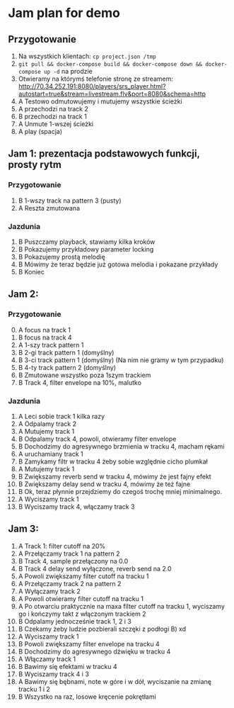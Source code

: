 # Jam plan for demo

## Przygotowanie

1. Na wszystkich klientach: `cp project.json /tmp`
2. `git pull && docker-compose build && docker-compose down && docker-compose up -d` na prodzie
3. Otwieramy na którymś telefonie stronę ze streamem: http://70.34.252.191:8080/players/srs_player.html?autostart=true&stream=livestream.flv&port=8080&schema=http
4. A Testowo odmutowujemy i mutujemy wszystkie ścieżki
5. A przechodzi na track 2
6. B przechodzi na track 1
5. A Unmute 1-wszej ścieżki
6. A play (spacja)


## Jam 1: prezentacja podstawowych funkcji, prosty rytm

### Przygotowanie

1. B 1-wszy track na pattern 3 (pusty)
2. A Reszta zmutowana

### Jazdunia

1. B Puszczamy playback, stawiamy kilka kroków
2. B Pokazujemy przykładowy parameter locking
3. B Pokazujemy prostą melodię
4. B Mówimy że teraz będzie już gotowa melodia i pokazane przykłady
5. B Koniec

## Jam 2:

### Przygotowanie

0. A focus na track 1
1. B focus na track 4
2. A 1-szy track pattern 1 
3. B 2-gi track pattern 1 (domyślny)
4. B 3-ci track pattern 1 (domyślny) (Na nim nie gramy w tym przypadku)
5. B 4-ty track pattern 2 (domyślny)
6. B Zmutowane wszystko poza 1szym trackiem
7. B Track 4, filter envelope na 10%, malutko

### Jazdunia

1. A Leci sobie track 1 kilka razy
2. A Odpalamy track 2
3. A Mutujemy track 1
4. B Odpalamy track 4, powoli, otwieramy filter envelope
5. B Dochodzimy do agresywnego brzmienia w tracku 4, macham rękami
5. A uruchamiany track 1
6. B Zamykamy filtr w tracku 4 żeby sobie względnie cicho plumkał
7. A Mutujemy track 1
8. B Zwiększamy reverb send w tracku 4, mówimy że jest fajny efekt
9. B Zwiększamy delay send w tracku 4, mówimy że też fajne
10. B Ok, teraz płynnie przejdziemy do czegoś trochę mniej minimalnego.
11. A Wyciszamy track 1
11. B Wyciszamy track 4, włączamy track 3

## Jam 3:

1. A Track 1: filter cutoff na 20%
2. A Przełączamy track 1 na pattern 2
4. B Track 4, sample przełączony na 0.0
5. B Track 4 delay send wyłączone, reverb send na 2.0
6. A Powoli zwiększamy filter cutoff na tracku 1
7. A Przełączamy track 2 na pattern 2
8. A Wyłączamy track 2
9. A Powoli otwieramy filter cutoff na tracku 1
10. A Po otwarciu praktycznie na maxa filter cutoff na tracku 1, wyciszamy go i kończymy takt z włączonym trackiem 2
11. B Odpalamy jednocześnie track 1, 2 i 3
12. B Czekamy żeby ludzie pozbierali szczęki z podłogi B) xd
13. A Wyciszamy track 1
14. B Powoli zwiększamy filter envelope na tracku 4
15. B Dochodzimy do agresywnego dźwięku w tracku 4
16. A Włączamy track 1
17. B Bawimy się efektami w tracku 4
18. B Wyciszamy track 4 i 3
19. A Bawimy się bębnami, note w góre i w dół, wyciszanie na zmianę tracku 1 i 2
20. B Wszystko na raz, losowe kręcenie pokrętłami

